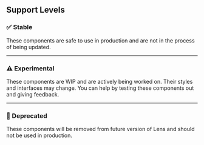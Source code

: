 ## Support Levels

### ✅ Stable
These components are safe to use in production and are not in the process of being updated.

***


### ⚠️ Experimental
These components are WIP and are actively being worked on. Their styles and interfaces may change. You can help by testing these components out and giving feedback.


***

### 🚫 Deprecated
These components will be removed from future version of Lens and should not be used in production.
